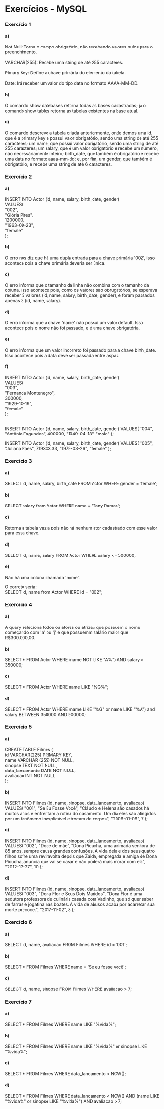 <h1> Exercícios - MySQL </h1>

<h3> Exercício 1 </h3>

<h4> a) </h4>

<p>
Not Null: Torna o campo obrigatório, não recebendo valores nulos para o preenchimento. </br></br>
VARCHAR(255): Recebe uma string de até 255 caracteres. </br></br>
Pimary Key: Define a chave primária do elemento da tabela. </br></br>
Date: Irá receber um valor do tipo data no formato AAAA-MM-DD.

</p>

<h4> b) </h4>

<p>
O comando show datebases retorna todas as bases cadastradas; já o comando show tables retorna as tabelas existentes na base atual.
</p>

<h4> c) </h4>

<p>
O comando descreve a tabela criada anteriormente, onde demos uma id, que é a primary key e possui valor obrigatório, sendo uma string de até 255 caracteres; um name, que possui valor obrigatório, sendo uma string de até 255 caracteres; um salary, que é um valor obrigatório e recebe um número, não necessáriamente inteiro; birth_date, que também é obrigatório e recebe uma data no formato aaaa-mm-dd; e, por fim, um gender, que também é obrigatório, e recebe uma string de até 6 caracteres.
</p>

<h3> Exercício 2 </h3>

<h4> a) </h4>

<p>
INSERT INTO Actor (id, name, salary, birth_date, gender)</br>
VALUES(</br>
  "002", </br>
  "Glória Pires",</br>
  1200000,</br>
  "1963-09-23", </br>
  "female"</br>
);
</p>

<h4> b) </h4>

<p>
O erro nos diz que há uma dupla entrada para a chave primária '002', isso acontece pois a chave primária deveria ser única.
</p>

<h4> c) </h4>

<p>
O erro informa que o tamanho da linha não combina com o tamanho da coluna. Isso acontece pois, como os valores são obrugatórios, se esperava receber 5 valores (id, name, salary, birth_date, gender), e foram passados apenas 3 (id, name, salary).
</p>

<h4> d) </h4>

<p>
O erro informa que a chave 'name' não possui um valor default. Isso acontece pois o nome não foi passado, e é uma chave obrigatória.
</p>

<h4> e) </h4>

<p>
O erro informa que um valor incorreto foi passado para a chave birth_date. Isso acontece pois a data deve ser passada entre aspas.
</p>

<h4> f) </h4>

<p>
INSERT INTO Actor (id, name, salary, birth_date, gender)</br>
VALUES(</br>
  "003", </br>
  "Fernanda Montenegro",</br>
  300000,</br>
  "1929-10-19", </br>
  "female"</br>
);</br></br>

INSERT INTO Actor (id, name, salary, birth_date, gender)
VALUES(
  "004", 
  "Antônio Fagundes",
  400000,
  "1949-04-18", 
  "male"
);

INSERT INTO Actor (id, name, salary, birth_date, gender)
VALUES(
  "005", 
  "Juliana Paes",
  719333.33,
  "1979-03-26", 
  "female"
);
</p>

<h3> Exercício 3 </h3>

<h4> a) </h4>

<p>
SELECT id, name, salary, birth_date FROM Actor WHERE gender = 'female';
</p>

<h4> b) </h4>

<p>
SELECT salary from Actor WHERE name = 'Tony Ramos';
</p>

<h4> c) </h4>

<p>
Retorna a tabela vazia pois não há nenhum ator cadastrado com esse valor para essa chave.
</p>

<h4> d) </h4>

<p>
SELECT id, name, salary FROM Actor WHERE salary <= 500000;
</p>

<h4> e) </h4>

<p>

Não há uma coluna chamada 'nome'.</br>

O correto seria: </br>
SELECT id, name from Actor WHERE id = "002";
</p>

<h3> Exercício 4 </h3>

<h4> a) </h4>

<p>
A query seleciona todos os atores ou atrizes que possuem o nome começando com 'a' ou 'j' e que possuemm salário maior que R$300.000,00.
</p>

<h4> b) </h4>

<p>
SELECT * FROM Actor
WHERE (name NOT LIKE "A%") AND salary > 350000;
</p>

<h4> c) </h4>

<p>
SELECT * FROM Actor
WHERE name LIKE "%G%";
</p>

<h4> d) </h4>

<p>
SELECT * FROM Actor
WHERE (name LIKE "%G" or name LIKE "%A") and salary BETWEEN 350000 AND 900000;
</p> 

<h3> Exercício 5 </h3>

<h4> a) </h4>

<p> 
CREATE TABLE Filmes (</br>
id VARCHAR(225) PRIMARY KEY,</br>
name VARCHAR (255) NOT NULL,</br>
sinopse TEXT NOT NULL,</br>
data_lancamento DATE NOT NULL,</br>
avaliacao INT NOT NULL</br>
);
</p>


<h4> b) </h4>

<p> 
INSERT INTO Filmes (id, name, sinopse, data_lancamento, avaliacao)
VALUES(
"001",
"Se Eu Fosse Você",
"Cláudio e Helena são casados há muitos anos e enfrentam a rotina do casamento. Um dia eles são atingidos por um fenômeno inexplicável e trocam de corpos",
"2006-01-06",
7
);
</p>

<h4> c) </h4>

<p> 
INSERT INTO Filmes (id, name, sinopse, data_lancamento, avaliacao)
VALUES(
"002",
"Doce de mãe",
"Dona Picucha, uma animada senhora de 85 anos, sempre causa grandes confusões. A vida dela e dos seus quatro filhos sofre uma reviravolta depois que Zaida, empregada e amiga de Dona Picucha, anuncia que vai se casar e não poderá mais morar com ela",
"2012-12-27",
10
);
</p>

<h4> d) </h4>

<p> 
INSERT INTO Filmes (id, name, sinopse, data_lancamento, avaliacao)
VALUES(
"003",
"Dona Flor e Seus Dois Maridos",
"Dona Flor é uma sedutora professora de culinária casada com Vadinho, que só quer saber de farras e jogatina nas boates. A vida de abusos acaba por acarretar sua morte precoce.",
"2017-11-02",
8
);
</p>

<h3> Exercício 6 </h3>

<h4> a) </h4>

<p>
SELECT id, name, avaliacao FROM Filmes WHERE id = '001';
</p>

<h4> b) </h4>

<p>
SELECT * FROM Filmes WHERE name = 'Se eu fosse você';
</p>

<h4> c) </h4>

<p>
SELECT id, name, sinopse FROM Filmes WHERE avaliacao > 7;
</p>

<h3> Exercício 7 </h3>

<h4> a) </h4>

<p>
SELECT * FROM Filmes WHERE name LIKE "%vida%";
</p>

<h4> b) </h4>

<p>
SELECT * FROM Filmes WHERE name LIKE "%vida%" or sinopse LIKE "%vida%";
</p>

<h4> c) </h4>

<p>
SELECT * FROM Filmes WHERE data_lancamento < NOW();
</p>

<h4> d) </h4>

<p>
SELECT * FROM Filmes WHERE data_lancamento < NOW() AND (name LIKE "%vida%" or sinopse LIKE "%vida%") AND avaliacao > 7;
</p>

